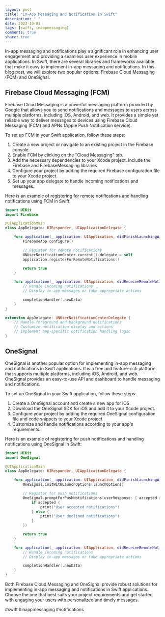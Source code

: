 ```yaml
---
layout: post
title: "In-App Messaging and Notification in Swift"
description: " "
date: 2023-10-01
tags: [swift, inappmessaging]
comments: true
share: true
---
```


In-app messaging and notifications play a significant role in enhancing user engagement and providing a seamless user experience in mobile applications. In Swift, there are several libraries and frameworks available that make it easy to implement in-app messaging and notifications. In this blog post, we will explore two popular options: Firebase Cloud Messaging (FCM) and OneSignal.

## Firebase Cloud Messaging (FCM)

Firebase Cloud Messaging is a powerful messaging platform provided by Google that allows you to send notifications and messages to users across multiple platforms, including iOS, Android, and web. It provides a simple yet reliable way to deliver messages to devices using Firebase Cloud Messaging (FCM) and APNs (Apple Push Notification service).

To set up FCM in your Swift application, follow these steps:

1. Create a new project or navigate to an existing project in the Firebase console.
2. Enable FCM by clicking on the "Cloud Messaging" tab.
3. Add the necessary dependencies to your Xcode project. Include the Firebase and FirebaseMessaging libraries.
4. Configure your project by adding the required Firebase configuration file to your Xcode project.
5. Set up your app delegate to handle incoming notifications and messages.

Here is an example of registering for remote notifications and handling notifications using FCM in Swift:

```swift
import UIKit
import Firebase

@UIApplicationMain
class AppDelegate: UIResponder, UIApplicationDelegate {

    func application(_ application: UIApplication, didFinishLaunchingWithOptions launchOptions: [UIApplication.LaunchOptionsKey: Any]?) -> Bool {
        FirebaseApp.configure()

        // Register for remote notifications
        UNUserNotificationCenter.current().delegate = self
        application.registerForRemoteNotifications()

        return true
    }

    func application(_ application: UIApplication, didReceiveRemoteNotification userInfo: [AnyHashable: Any], fetchCompletionHandler completionHandler: @escaping (UIBackgroundFetchResult) -> Void) {
        // Handle incoming notifications
        // Display in-app messages or take appropriate actions

        completionHandler(.newData)
    }
}

extension AppDelegate: UNUserNotificationCenterDelegate {
    // Handle foreground and background notifications
    // Customize notification display and actions
    // Implement app-specific notification handling logic
}
```

## OneSignal

OneSignal is another popular option for implementing in-app messaging and notifications in Swift applications. It is a free and feature-rich platform that supports multiple platforms, including iOS, Android, and web. OneSignal provides an easy-to-use API and dashboard to handle messaging and notifications.

To set up OneSignal in your Swift application, follow these steps:

1. Create a OneSignal account and create a new app for iOS.
2. Download the OneSignal SDK for iOS and add it to your Xcode project.
3. Configure your project by adding the required OneSignal configuration file and code snippets to your Xcode project.
4. Customize and handle notifications according to your app's requirements.

Here is an example of registering for push notifications and handling notifications using OneSignal in Swift:

```swift
import UIKit
import OneSignal

@UIApplicationMain
class AppDelegate: UIResponder, UIApplicationDelegate {

    func application(_ application: UIApplication, didFinishLaunchingWithOptions launchOptions: [UIApplication.LaunchOptionsKey: Any]?) -> Bool {
        OneSignal.initWithLaunchOptions(launchOptions)

        // Register for push notifications
        OneSignal.promptForPushNotifications(userResponse: { accepted in
            if accepted {
                print("User accepted notifications")
            } else {
                print("User declined notifications")
            }
        })

        return true
    }

    func application(_ application: UIApplication, didReceiveRemoteNotification userInfo: [AnyHashable: Any], fetchCompletionHandler completionHandler: @escaping (UIBackgroundFetchResult) -> Void) {
        // Handle incoming notifications
        // Display in-app messages or take appropriate actions

        completionHandler(.newData)
    }
}
```

Both Firebase Cloud Messaging and OneSignal provide robust solutions for implementing in-app messaging and notifications in Swift applications. Choose the one that best suits your project requirements and get started with engaging your users with personalized and timely messages.
 
#swift #inappmessaging #notifications